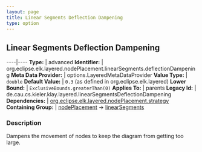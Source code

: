 ```yaml
---
layout: page
title: Linear Segments Deflection Dampening
type: option
---
```

## Linear Segments Deflection Dampening

----|----
**Type:** | advanced
**Identifier:** | org.eclipse.elk.layered.nodePlacement.linearSegments.deflectionDampening
**Meta Data Provider:** | options.LayeredMetaDataProvider
**Value Type:** | `double`
**Default Value:** | `0.3` (as defined in org.eclipse.elk.layered)
**Lower Bound:** | `ExclusiveBounds.greaterThan(0)`
**Applies To:** | parents
**Legacy Id:** | de.cau.cs.kieler.klay.layered.linearSegmentsDeflectionDampening
**Dependencies:** | [org.eclipse.elk.layered.nodePlacement.strategy](org-eclipse-elk-layered-nodePlacement-strategy)
**Containing Group:** | [nodePlacement](org-eclipse-elk-layered-nodePlacement) -> [linearSegments](org-eclipse-elk-layered-nodePlacement-linearSegments)

### Description

Dampens the movement of nodes to keep the diagram from getting too large.
